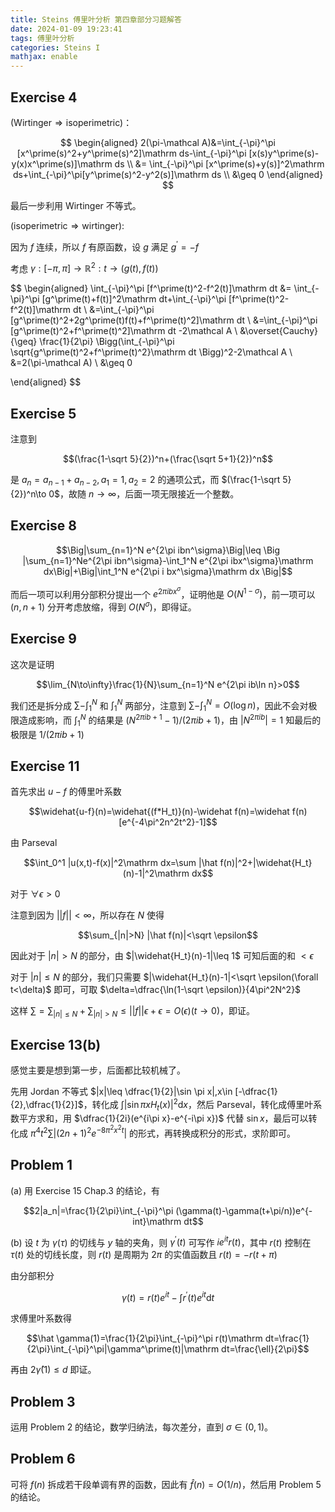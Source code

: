 ```yaml
---
title: Steins 傅里叶分析 第四章部分习题解答
date: 2024-01-09 19:23:41
tags: 傅里叶分析
categories: Steins I
mathjax: enable
---
```


## Exercise 4

$(\text{Wirtinger} \Rightarrow \text{isoperimetric})$：

$$
\begin{aligned}
2(\pi-\mathcal A)&=\int_{-\pi}^\pi [x^\prime(s)^2+y^\prime(s)^2]\mathrm ds-\int_{-\pi}^\pi [x(s)y^\prime(s)-y(x)x^\prime(s)]\mathrm ds \\
&= \int_{-\pi}^\pi [x^\prime(s)+y(s)]^2\mathrm ds+\int_{-\pi}^\pi[y^\prime(s)^2-y^2(s)]\mathrm ds \\
&\geq 0
\end{aligned}
$$

最后一步利用 Wirtinger 不等式。

$(\text{isoperimetric} \Rightarrow \text{wirtinger})$:

因为 $f$ 连续，所以 $f$ 有原函数，设 $g$ 满足 $g^\prime=-f$

考虑 $\gamma:[-\pi,\pi]\to \mathbb R^2:t\to(g(t),f(t))$

$$
\begin{aligned}
\int_{-\pi}^\pi [f^\prime(t)^2-f^2(t)]\mathrm dt &= \int_{-\pi}^\pi [g^\prime(t)+f(t)]^2\mathrm dt+\int_{-\pi}^\pi [f^\prime(t)^2-f^2(t)]\mathrm dt \\
&=\int_{-\pi}^\pi [g^\prime(t)^2+2g^\prime(t)f(t)+f^\prime(t)^2]\mathrm dt \\
&=\int_{-\pi}^\pi [g^\prime(t)^2+f^\prime(t)^2]\mathrm dt -2\mathcal A \\
&\overset{Cauchy}{\geq} \frac{1}{2\pi} \Bigg(\int_{-\pi}^\pi \sqrt{g^\prime(t)^2+f^\prime(t)^2}\mathrm dt \Bigg)^2-2\mathcal A \\
&=2(\pi-\mathcal A) \\
&\geq 0

\end{aligned}
$$

## Exercise 5

注意到

$$(\frac{1-\sqrt 5}{2})^n+(\frac{\sqrt 5+1}{2})^n$$

是 $a_n=a_{n-1}+a_{n-2},a_1=1,a_2=2$ 的通项公式，而 $(\frac{1-\sqrt 5}{2})^n\to 0$，故随 $n\to\infty$，后面一项无限接近一个整数。

## Exercise 8

$$\Big|\sum_{n=1}^N e^{2\pi ibn^\sigma}\Big|\leq \Big |\sum_{n=1}^Ne^{2\pi ibn^\sigma}-\int_1^N e^{2\pi ibx^\sigma}\mathrm dx\Big|+\Big|\int_1^N e^{2\pi i bx^\sigma}\mathrm dx \Big|$$

而后一项可以利用分部积分提出一个 $e^{2\pi i b x^\sigma}$，证明他是 $O(N^{1-\sigma})$，前一项可以 $(n,n+1)$ 分开考虑放缩，得到 $O(N^\sigma)$，即得证。

## Exercise 9

这次是证明

$$\lim_{N\to\infty}\frac{1}{N}\sum_{n=1}^N e^{2\pi ib\ln n}>0$$

我们还是拆分成 $\sum-\int_1^N$ 和 $\int_1^N$ 两部分，注意到 $\sum-\int_1^N=O(\log n)$，因此不会对极限造成影响，而 $\int_1^N$ 的结果是 $(N^{2\pi ib+1}-1)/(2\pi ib+1)$，由 $|N^{2\pi ib}|=1$ 知最后的极限是 $1/(2\pi i b+1)$

## Exercise 11

首先求出 $u-f$ 的傅里叶系数

$$\widehat{u-f}(n)=\widehat{(f*H_t)}(n)-\widehat f(n)=\widehat f(n)[e^{-4\pi^2n^2t^2}-1]$$

由 Parseval

$$\int_0^1 |u(x,t)-f(x)|^2\mathrm dx=\sum |\hat f(n)|^2+|\widehat{H_t}(n)-1|^2\mathrm dx$$

对于 $\forall \epsilon>0$

注意到因为 $||f||<\infty$，所以存在 $N$ 使得

$$\sum_{|n|>N} |\hat f(n)|<\sqrt \epsilon$$

因此对于 $|n|>N$ 的部分，由 $|\widehat{H_t}(n)-1|\leq 1$ 可知后面的和 $<\epsilon$

对于 $|n|\leq N$ 的部分，我们只需要 $|\widehat{H_t}(n)-1|<\sqrt \epsilon(\forall t<\delta)$ 即可，可取 $\delta=\dfrac{\ln(1-\sqrt \epsilon)}{4\pi^2N^2}$

这样 $\sum=\sum_{|n|\leq N}+\sum_{|n|>N}\leq ||f||\epsilon+\epsilon=O(\epsilon) (t\to 0)$，即证。

## Exercise 13(b)

感觉主要是想到第一步，后面都比较机械了。

先用 Jordan 不等式 $|x|\leq \dfrac{1}{2}|\sin \pi x|,x\in [-\dfrac{1}{2},\dfrac{1}{2}]$，转化成 $\int |\sin\pi xH_t(x)|^2\mathrm dx$，然后 Parseval，转化成傅里叶系数平方求和，用 $\dfrac{1}{2i}(e^{i\pi x}-e^{-i\pi x})$ 代替 $\sin x$，最后可以转化成 $\pi^4t^2\sum |(2n+1)^2e^{-8\pi^2 x^2 t}|$ 的形式，再转换成积分的形式，求阶即可。

## Problem 1

(a) 用 Exercise 15 Chap.3 的结论，有

$$2|a_n|=\frac{1}{2\pi}\int_{-\pi}^\pi (\gamma(t)-\gamma(t+\pi/n))e^{-int}\mathrm dt$$

(b) 设 $t$ 为 $\gamma(\tau)$ 的切线与 $y$ 轴的夹角，则 $\gamma^\prime(t)$ 可写作 $ie^{it}r(t)$，其中 $r(t)$ 控制在 $\tau(t)$ 处的切线长度，则 $r(t)$ 是周期为 $2\pi$ 的实值函数且 $r(t)=-r(t+\pi)$

由分部积分

$$\gamma(t)=r(t)e^{it}-\int r^\prime(t)e^{it}\mathrm dt$$

求傅里叶系数得

$$\hat \gamma(1)=\frac{1}{2\pi}\int_{-\pi}^\pi r(t)\mathrm dt=\frac{1}{2\pi}\int_{-\pi}^\pi|\gamma^\prime(t)|\mathrm dt=\frac{\ell}{2\pi}$$

再由 $2\hat \gamma(1)\leq d$ 即证。

## Problem 3

运用 Problem 2 的结论，数学归纳法，每次差分，直到 $\sigma\in (0,1)$。

## Problem 6

可将 $f(n)$ 拆成若干段单调有界的函数，因此有 $\hat f(n)=O(1/n)$，然后用 Problem 5 的结论。